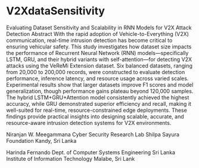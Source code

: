 # V2XdataSensitivity
Evaluating Dataset Sensitivity and Scalability in RNN Models for V2X Attack Detection
Abstract
With the rapid adoption of Vehicle-to-Everything (V2X) communication, real-time intrusion detection has become critical to ensuring vehicular safety. This study investigates how dataset size impacts the performance of Recurrent Neural Network (RNN) models—specifically LSTM, GRU, and their hybrid variants with self-attention—for detecting V2X attacks using the VeReMi Extension dataset. Six balanced datasets, ranging from 20,000 to 200,000 records, were constructed to evaluate detection performance, inference latency, and resource usage across varied scales. Experimental results show that larger datasets improve F1 scores and model generalization, though performance gains plateau beyond 120,000 samples. The hybrid LSTM+GRU+Attention model consistently achieved the highest accuracy, while GRU demonstrated superior efficiency and recall, making it well-suited for real-time, resource-constrained edge deployments. These findings provide practical insights into designing scalable, accurate, and resource-aware intrusion detection systems for V2X environments.

Niranjan W. Meegammana Cyber Security Research Lab Shilpa Sayura Foundation Kandy, Sri Lanka

Harinda Fernando Dept. of Computer Systems Engineering Sri Lanka Institute of Information Technology Malabe, Sri Lank

